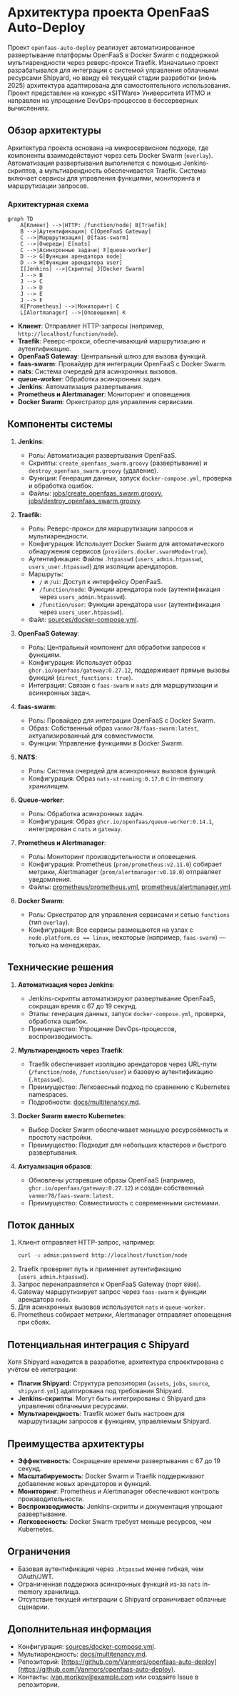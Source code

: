 # Архитектура проекта OpenFaaS Auto-Deploy

Проект `openfaas-auto-deploy` реализует автоматизированное развертывание платформы OpenFaaS в Docker Swarm с поддержкой мультиарендности через реверс-прокси Traefik. Изначально проект разрабатывался для интеграции с системой управления облачными ресурсами Shipyard, но ввиду её текущей стадии разработки (июнь 2025) архитектура адаптирована для самостоятельного использования. Проект представлен на конкурс «SITWare» Университета ИТМО и направлен на упрощение DevOps-процессов в бессерверных вычислениях.

## Обзор архитектуры

Архитектура проекта основана на микросервисном подходе, где компоненты взаимодействуют через сеть Docker Swarm (`overlay`). Автоматизация развертывания выполняется с помощью Jenkins-скриптов, а мультиарендность обеспечивается Traefik. Система включает сервисы для управления функциями, мониторинга и маршрутизации запросов.

### Архитектурная схема

```mermaid
graph TD
    A[Клиент] -->|HTTP: /function/node| B[Traefik]
    B -->|Аутентификация| C[OpenFaaS Gateway]
    C -->|Маршрутизация| D[faas-swarm]
    C -->|Очереди| E[nats]
    C -->|Асинхронные задачи| F[queue-worker]
    D --> G[Функции арендатора node]
    D --> H[Функции арендатора user]
    I[Jenkins] -->|Скрипты| J[Docker Swarm]
    J --> B
    J --> C
    J --> D
    J --> E
    J --> F
    K[Prometheus] -->|Мониторинг| C
    L[Alertmanager] -->|Оповещения| K
```

- **Клиент**: Отправляет HTTP-запросы (например, `http://localhost/function/node`).
- **Traefik**: Реверс-прокси, обеспечивающий маршрутизацию и аутентификацию.
- **OpenFaaS Gateway**: Центральный шлюз для вызова функций.
- **faas-swarm**: Провайдер для интеграции OpenFaaS с Docker Swarm.
- **nats**: Система очередей для асинхронных вызовов.
- **queue-worker**: Обработка асинхронных задач.
- **Jenkins**: Автоматизация развертывания.
- **Prometheus и Alertmanager**: Мониторинг и оповещения.
- **Docker Swarm**: Оркестратор для управления сервисами.

## Компоненты системы

1. **Jenkins**:
    - Роль: Автоматизация развертывания OpenFaaS.
    - Скрипты: `create_openfaas_swarm.groovy` (развертывание) и `destroy_openfaas_swarm.groovy` (удаление).
    - Функции: Генерация данных, запуск `docker-compose.yml`, проверка и обработка ошибок.
    - Файлы: [jobs/create_openfaas_swarm.groovy](../jobs/create_openfaas_swarm.groovy), [jobs/destroy_openfaas_swarm.groovy](../jobs/destroy_openfaas_swarm.groovy).

2. **Traefik**:
    - Роль: Реверс-прокси для маршрутизации запросов и мультиарендности.
    - Конфигурация: Использует Docker Swarm для автоматического обнаружения сервисов (`providers.docker.swarmMode=true`).
    - Аутентификация: Файлы `.htpasswd` (`users_admin.htpasswd`, `users_user.htpasswd`) для изоляции арендаторов.
    - Маршруты:
        - `/` и `/ui`: Доступ к интерфейсу OpenFaaS.
        - `/function/node`: Функции арендатора `node` (аутентификация через `users_admin.htpasswd`).
        - `/function/user`: Функции арендатора `user` (аутентификация через `users_user.htpasswd`).
    - Файл: [sources/docker-compose.yml](../sources/docker-compose.yml).

3. **OpenFaaS Gateway**:
    - Роль: Центральный компонент для обработки запросов к функциям.
    - Конфигурация: Использует образ `ghcr.io/openfaas/gateway:0.27.12`, поддерживает прямые вызовы функций (`direct_functions: true`).
    - Интеграция: Связан с `faas-swarm` и `nats` для маршрутизации и асинхронных задач.

4. **faas-swarm**:
    - Роль: Провайдер для интеграции OpenFaaS с Docker Swarm.
    - Образ: Собственный образ `vanmor78/faas-swarm:latest`, актуализированный для совместимости.
    - Функции: Управление функциями в Docker Swarm.

5. **NATS**:
    - Роль: Система очередей для асинхронных вызовов функций.
    - Конфигурация: Образ `nats-streaming:0.17.0` с in-memory хранилищем.

6. **Queue-worker**:
    - Роль: Обработка асинхронных задач.
    - Конфигурация: Образ `ghcr.io/openfaas/queue-worker:0.14.1`, интегрирован с `nats` и `gateway`.

7. **Prometheus и Alertmanager**:
    - Роль: Мониторинг производительности и оповещения.
    - Конфигурация: Prometheus (`prom/prometheus:v2.11.0`) собирает метрики, Alertmanager (`prom/alertmanager:v0.18.0`) отправляет уведомления.
    - Файлы: [prometheus/prometheus.yml](../prometheus/prometheus.yml), [prometheus/alertmanager.yml](../prometheus/alertmanager.yml).

8. **Docker Swarm**:
    - Роль: Оркестратор для управления сервисами и сетью `functions` (тип `overlay`).
    - Конфигурация: Все сервисы размещаются на узлах с `node.platform.os == linux`, некоторые (например, `faas-swarm`) — только на менеджерах.

## Технические решения

1. **Автоматизация через Jenkins**:
    - Jenkins-скрипты автоматизируют развертывание OpenFaaS, сокращая время с 67 до 19 секунд.
    - Этапы: генерация данных, запуск `docker-compose.yml`, проверка, обработка ошибок.
    - Преимущество: Упрощение DevOps-процессов, воспроизводимость.

2. **Мультиарендность через Traefik**:
    - Traefik обеспечивает изоляцию арендаторов через URL-пути (`/function/node`, `/function/user`) и базовую аутентификацию (`.htpasswd`).
    - Преимущество: Легковесный подход по сравнению с Kubernetes namespaces.
    - Подробности: [docs/multitenancy.md](multitenancy.md).

3. **Docker Swarm вместо Kubernetes**:
    - Выбор Docker Swarm обеспечивает меньшую ресурсоёмкость и простоту настройки.
    - Преимущество: Подходит для небольших кластеров и быстрого развертывания.

4. **Актуализация образов**:
    - Обновлены устаревшие образы OpenFaaS (например, `ghcr.io/openfaas/gateway:0.27.12`) и создан собственный `vanmor78/faas-swarm:latest`.
    - Преимущество: Совместимость с современными системами.

## Поток данных

1. Клиент отправляет HTTP-запрос, например:
   ```bash
   curl -u admin:password http://localhost/function/node
   ```
2. Traefik проверяет путь и применяет аутентификацию (`users_admin.htpasswd`).
3. Запрос перенаправляется к OpenFaaS Gateway (порт `8080`).
4. Gateway маршрутизирует запрос через `faas-swarm` к функции арендатора `node`.
5. Для асинхронных вызовов используется `nats` и `queue-worker`.
6. Prometheus собирает метрики, Alertmanager отправляет оповещения при сбоях.

## Потенциальная интеграция с Shipyard

Хотя Shipyard находится в разработке, архитектура спроектирована с учётом её интеграции:
- **Плагин Shipyard**: Структура репозитория (`assets`, `jobs`, `source`, `shipyard.yml`) адаптирована под требования Shipyard.
- **Jenkins-скрипты**: Могут быть интегрированы с Shipyard для управления облачными ресурсами.
- **Мультиарендность**: Traefik может быть настроен для маршрутизации запросов к функциям, управляемым Shipyard.

## Преимущества архитектуры

- **Эффективность**: Сокращение времени развертывания с 67 до 19 секунд.
- **Масштабируемость**: Docker Swarm и Traefik поддерживают добавление новых арендаторов и функций.
- **Мониторинг**: Prometheus и Alertmanager обеспечивают контроль производительности.
- **Воспроизводимость**: Jenkins-скрипты и документация упрощают развертывание.
- **Легковесность**: Docker Swarm требует меньше ресурсов, чем Kubernetes.

## Ограничения

- Базовая аутентификация через `.htpasswd` менее гибкая, чем OAuth/JWT.
- Ограниченная поддержка асинхронных функций из-за `nats` in-memory хранилища.
- Отсутствие текущей интеграции с Shipyard ограничивает облачные сценарии.

## Дополнительная информация

- Конфигурация: [sources/docker-compose.yml](../sources/docker-compose.yml).
- Мультиарендность: [docs/multitenancy.md](multitenancy.md).
- Репозиторий: [https://github.com/Vanmors/openfaas-auto-deploy](https://github.com/Vanmors/openfaas-auto-deploy).
- Контакты: ivan.morikov@example.com или создайте Issue в репозитории.